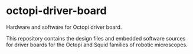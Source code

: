 # octopi-driver-board
Hardware and software for Octopi driver board.

This repository contains the design files and embedded software sources for driver boards for the Octopi and Squid families of robotic microscopes.
